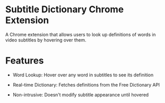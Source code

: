 # Subtitle Dictionary Chrome Extension

A Chrome extension that allows users to look up definitions of words in video subtitles by hovering over them.

# Features

- Word Lookup: Hover over any word in subtitles to see its definition

- Real-time Dictionary: Fetches definitions from the Free Dictionary API

- Non-intrusive: Doesn't modify subtitle appearance until hovered
